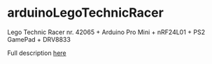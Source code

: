 # arduinoLegoTechnicRacer
Lego Technic Racer nr. 42065 + Arduino Pro Mini + nRF24L01 + PS2 GamePad + DRV8833

Full description [here](https://www.instructables.com/id/Arduino-Lego-Technic-Racer-42065-PS2-Wireless-24GH/)